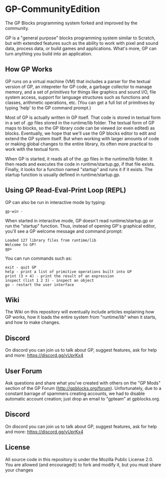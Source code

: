 # GP-CommunityEdition

The GP Blocks programming system forked and improved by the community.

GP is a "general purpose" blocks programming system similar to Scratch, but
with  extended features such as the ability to work with pixel and sound data,
process data, or build games and applications. What's more, GP can turn anything
you build into an application.

## How GP Works

GP runs on a virtual machine (VM) that includes a parser for the textual version of GP,
an intepreter for GP code, a garbage collector to manage memory, and a set of *primitives*
for things like graphics and sound I/O, file system access, support for language structures
such as functions and classes, arithmetic operations, etc. (You can get a full list of
primitives by typing 'help' to the GP command prompt.)

Most of GP is actually written in GP itself. That code is stored in textual form in a set
of .gp files stored in the runtime/lib folder. The textual form of GP maps to blocks,
so the GP library code can be viewed (or even edited) as blocks. Eventually, we hope
that we'll use the GP blocks editor to edit and extend the GP system itself. But when working
with larger amounts of code or making global changes to the entire library, its often more
practical to work with the textual form.

When GP is started, it reads all of the .gp files in the runtime/lib folder. It then reads
and executes the code in runtime/startup.gp, if that file exists. Finally, it looks for a
function named "startup" and runs it if it exists. The startup function is usually
defined in runtime/startup.gp.

## Using GP Read-Eval-Print Loop (REPL)

GP can also be run in interactive mode by typing:

```
gp-win -
```

When started in interactive mode, GP doesn't read runtime/startup.gp or run the "startup" function.
Thus, instead of opening GP's graphical editor, you'll see a GP welcome message and command prompt:

```
Loaded 127 library files from runtime/lib
Welcome to GP!
gp>
```

You can run commands such as:

```
exit - quit GP
help - print a list of primitive operations built into GP
print (3 + 4) - print the result of an expression
inspect (list 1 2 3) - inspect an object
go - restart the user interface
```

## Wiki

The Wiki on this repository will eventually include articles explaining how GP works,
how it loads the entire system from "runtime/lib" when it starts, and how to make changes.

## Discord
On discord you can join us to talk about GP, suggest features, ask for help and more: https://discord.gg/vUprKx4 

## User Forum

Ask questions and share what you've created with others on the "GP Mods" section of the
GP Forum (http://gpblocks.org/forum). Unfortunately, due to a constant barrage of spammers
creating accounts, we had to disable automatic account creation; just drop an email to
"gpteam" at gpblocks.org.

## Discord
On discord you can join us to talk about GP, suggest features, ask for help and more: https://discord.gg/vUprKx4 

## License

All source code in this repository is under the Mozilla Public License 2.0.
You are allowed (and encouraged!) to fork and modify it, but you must share your
changes

